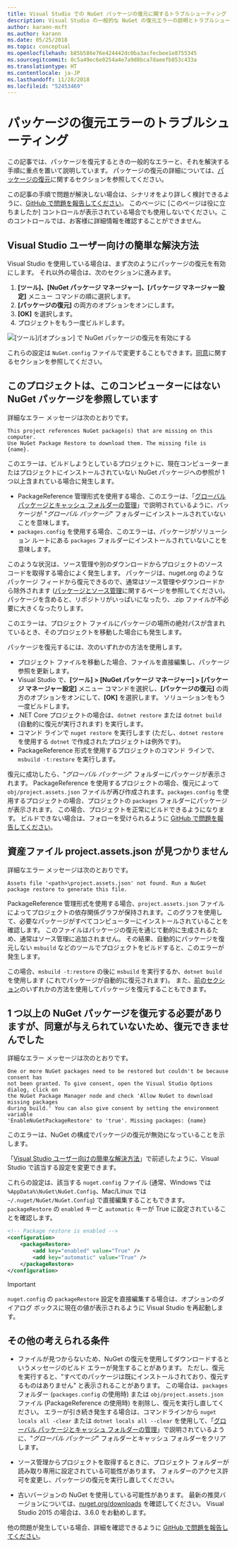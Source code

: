 ```yaml
---
title: Visual Studio での NuGet パッケージの復元に関するトラブルシューティング
description: Visual Studio の一般的な NuGet の復元エラーの説明とトラブルシューティングの方法です。
author: karann-msft
ms.author: karann
ms.date: 05/25/2018
ms.topic: conceptual
ms.openlocfilehash: b85b586e76e424442dc0ba3acfecbee1e8755345
ms.sourcegitcommit: 0c5a49ec6e0254a4e7a9d8bca7daeefb853c433a
ms.translationtype: HT
ms.contentlocale: ja-JP
ms.lasthandoff: 11/28/2018
ms.locfileid: "52453469"
---
```

# <a name="troubleshooting-package-restore-errors"></a>パッケージの復元エラーのトラブルシューティング

この記事では、パッケージを復元するときの一般的なエラーと、それを解決する手順に重点を置いて説明しています。 パッケージの復元の詳細については、[パッケージの復元](../consume-packages/package-restore.md#enabling-and-disabling-package-restore)に関するセクションを参照してください。

この記事の手順で問題が解決しない場合は、シナリオをより詳しく検討できるように、[GitHub で問題を報告してください](https://github.com/NuGet/docs.microsoft.com-nuget/issues)。 このページに [このページは役に立ちましたか] コントロールが表示されている場合でも使用しないでください。このコントロールでは、お客様に詳細情報を確認することができません。

## <a name="quick-solution-for-visual-studio-users"></a>Visual Studio ユーザー向けの簡単な解決方法

Visual Studio を使用している場合は、まず次のようにパッケージの復元を有効にします。 それ以外の場合は、次のセクションに進みます。

1. **[ツール]、[NuGet パッケージ マネージャー]、[パッケージ マネージャー設定]** メニュー コマンドの順に選択します。
1. **[パッケージの復元]** の両方のオプションをオンにします。
1. **[OK]** を選択します。
1. プロジェクトをもう一度ビルドします。

![[ツール]/[オプション] で NuGet パッケージの復元を有効にする](../consume-packages/media/restore-01-autorestoreoptions.png)

これらの設定は `NuGet.config` ファイルで変更することもできます。[同意](#consent)に関するセクションを参照してください。

<a name="missing"></a>

## <a name="this-project-references-nuget-packages-that-are-missing-on-this-computer"></a>このプロジェクトは、このコンピューターにはない NuGet パッケージを参照しています

詳細なエラー メッセージは次のとおりです。

```output
This project references NuGet package(s) that are missing on this computer.
Use NuGet Package Restore to download them. The missing file is {name}.
```

このエラーは、ビルドしようとしているプロジェクトに、現在コンピューターまたはプロジェクトにインストールされていない NuGet パッケージへの参照が 1 つ以上含まれている場合に発生します。

- PackageReference 管理形式を使用する場合、このエラーは、「[グローバル パッケージとキャッシュ フォルダーの管理](managing-the-global-packages-and-cache-folders.md)」で説明されているように、パッケージが "*グローバル パッケージ*" フォルダーにインストールされていないことを意味します。
- `packages.config` を使用する場合、このエラーは、パッケージがソリューション ルートにある `packages` フォルダーにインストールされていないことを意味します。

このような状況は、ソース管理や別のダウンロードからプロジェクトのソース コードを取得する場合によく発生します。 パッケージは、nuget.org のようなパッケージ フィードから復元できるので、通常はソース管理やダウンロードから除外されます ([パッケージとソース管理](Packages-and-Source-Control.md)に関するページを参照してください)。 パッケージを含めると、リポジトリがいっぱいになったり、.zip ファイルが不必要に大きくなったりします。

このエラーは、プロジェクト ファイルにパッケージの場所の絶対パスが含まれているとき、そのプロジェクトを移動した場合にも発生します。

パッケージを復元するには、次のいずれかの方法を使用します。

- プロジェクト ファイルを移動した場合、ファイルを直接編集し、パッケージ参照を更新します。
- Visual Studio で、**[ツール] > [NuGet パッケージ マネージャー] > [パッケージ マネージャー設定]** メニュー コマンドを選択し、**[パッケージの復元]** の両方のオプションをオンにして、**[OK]** を選択します。 ソリューションをもう一度ビルドします。
- .NET Core プロジェクトの場合は、`dotnet restore` または `dotnet build` (自動的に復元が実行されます) を実行します。
- コマンド ラインで `nuget restore` を実行します (ただし、`dotnet restore` を使用する `dotnet` で作成されたプロジェクトは例外です)。
- PackageReference 形式を使用するプロジェクトのコマンド ラインで、`msbuild -t:restore` を実行します。

復元に成功したら、"*グローバル パッケージ*" フォルダーにパッケージが表示されます。 PackageReference を使用するプロジェクトの場合、復元によって `obj/project.assets.json` ファイルが再び作成されます。`packages.config` を使用するプロジェクトの場合、プロジェクトの `packages` フォルダーにパッケージが表示されます。 この場合、プロジェクトを正常にビルドできるようになります。 ビルドできない場合は、フォローを受けられるように [GitHub で問題を報告してください](https://github.com/NuGet/docs.microsoft.com-nuget/issues)。

<a name="assets"></a>

## <a name="assets-file-projectassetsjson-not-found"></a>資産ファイル project.assets.json が見つかりません

詳細なエラー メッセージは次のとおりです。

```output
Assets file '<path>\project.assets.json' not found. Run a NuGet package restore to generate this file.
```

PackageReference 管理形式を使用する場合、`project.assets.json` ファイルによってプロジェクトの依存関係グラフが保持されます。このグラフを使用して、必要なパッケージがすべてコンピューターにインストールされていることを確認します。 このファイルはパッケージの復元を通じて動的に生成されるため、通常はソース管理に追加されません。 その結果、自動的にパッケージを復元しない `msbuild` などのツールでプロジェクトをビルドすると、このエラーが発生します。

この場合、`msbuild -t:restore` の後に `msbuild` を実行するか、`dotnet build` を使用します (これでパッケージが自動的に復元されます)。 また、[前のセクション](#missing)のいずれかの方法を使用してパッケージを復元することもできます。

<a name="consent"></a>

## <a name="one-or-more-nuget-packages-need-to-be-restored-but-couldnt-be-because-consent-has-not-been-granted"></a>1 つ以上の NuGet パッケージを復元する必要がありますが、同意が与えられていないため、復元できませんでした

詳細なエラー メッセージは次のとおりです。

```output
One or more NuGet packages need to be restored but couldn't be because consent has
not been granted. To give consent, open the Visual Studio Options dialog, click on
the NuGet Package Manager node and check 'Allow NuGet to download missing packages
during build.' You can also give consent by setting the environment variable
'EnableNuGetPackageRestore' to 'true'. Missing packages: {name}
```

このエラーは、NuGet の構成でパッケージの復元が無効になっていることを示します。

「[Visual Studio ユーザー向けの簡単な解決方法](#quick-solution-for-visual-studio-users)」で前述したように、Visual Studio で該当する設定を変更できます。

これらの設定は、該当する `nuget.config` ファイル (通常、Windows では `%AppData%\NuGet\NuGet.Config`、Mac/Linux では `~/.nuget/NuGet/NuGet.Config`) で直接編集することもできます。 `packageRestore` の `enabled` キーと `automatic` キーが True に設定されていることを確認します。

```xml
<!-- Package restore is enabled -->
<configuration>
    <packageRestore>
        <add key="enabled" value="True" />
        <add key="automatic" value="True" />
    </packageRestore>
</configuration>
```

> [!Important]
> `nuget.config` の `packageRestore` 設定を直接編集する場合は、オプションのダイアログ ボックスに現在の値が表示されるように Visual Studio を再起動します。

## <a name="other-potential-conditions"></a>その他の考えられる条件

- ファイルが見つからないため、NuGet の復元を使用してダウンロードするというメッセージのビルド エラーが発生することがあります。 ただし、復元を実行すると、"すべてのパッケージは既にインストールされており、復元するものはありません" と表示されることがあります。 この場合は、`packages` フォルダー (`packages.config` の使用時) または `obj/project.assets.json` ファイル (PackageReference の使用時) を削除し、復元を実行し直してください。 エラーが引き続き発生する場合は、コマンドラインから `nuget locals all -clear` または `dotnet locals all --clear` を使用して、「[グローバル パッケージとキャッシュ フォルダーの管理](managing-the-global-packages-and-cache-folders.md)」で説明されているように、"*グローバル パッケージ*" フォルダーとキャッシュ フォルダーをクリアします。

- ソース管理からプロジェクトを取得するときに、プロジェクト フォルダーが読み取り専用に設定されている可能性があります。 フォルダーのアクセス許可を変更し、パッケージの復元を実行し直してください。

- 古いバージョンの NuGet を使用している可能性があります。 最新の推奨バージョンについては、[nuget.org/downloads](https://www.nuget.org/downloads) を確認してください。 Visual Studio 2015 の場合は、3.6.0 をお勧めします。

他の問題が発生している場合、詳細を確認できるように [GitHub で問題を報告してください](https://github.com/NuGet/docs.microsoft.com-nuget/issues)。
